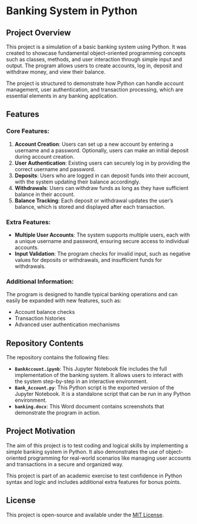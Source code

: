 # Banking System in Python

## Project Overview
This project is a simulation of a basic banking system using Python. It was created to showcase fundamental object-oriented programming concepts such as classes, methods, and user interaction through simple input and output. The program allows users to create accounts, log in, deposit and withdraw money, and view their balance.

The project is structured to demonstrate how Python can handle account management, user authentication, and transaction processing, which are essential elements in any banking application.

## Features
### Core Features:
1. **Account Creation**: Users can set up a new account by entering a username and a password. Optionally, users can make an initial deposit during account creation.
2. **User Authentication**: Existing users can securely log in by providing the correct username and password.
3. **Deposits**: Users who are logged in can deposit funds into their account, with the system updating their balance accordingly.
4. **Withdrawals**: Users can withdraw funds as long as they have sufficient balance in their account.
5. **Balance Tracking**: Each deposit or withdrawal updates the user’s balance, which is stored and displayed after each transaction.

### Extra Features:
- **Multiple User Accounts**: The system supports multiple users, each with a unique username and password, ensuring secure access to individual accounts.
- **Input Validation**: The program checks for invalid input, such as negative values for deposits or withdrawals, and insufficient funds for withdrawals.

### Additional Information:
The program is designed to handle typical banking operations and can easily be expanded with new features, such as:
- Account balance checks
- Transaction histories
- Advanced user authentication mechanisms

## Repository Contents
The repository contains the following files:
- **`BankAccount.ipynb`**: This Jupyter Notebook file includes the full implementation of the banking system. It allows users to interact with the system step-by-step in an interactive environment.
- **`Bank_Account.py`**: This Python script is the exported version of the Jupyter Notebook. It is a standalone script that can be run in any Python environment.
- **`banking.docx`**: This Word document contains screenshots that demonstrate the program in action. 

## Project Motivation
The aim of this project is to test coding and logical skills by implementing a simple banking system in Python. It also demonstrates the use of object-oriented programming for real-world scenarios like managing user accounts and transactions in a secure and organized way. 

This project is part of an academic exercise to test confidence in Python syntax and logic and includes additional extra features for bonus points.

## License
This project is open-source and available under the [MIT License](LICENSE).
